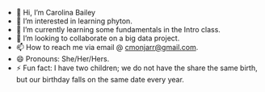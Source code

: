 - 👋 Hi, I’m Carolina Bailey
- 👀 I’m interested in learning phyton.
- 🌱 I’m currently learning some fundamentals in the Intro class.
- 💞️ I’m looking to collaborate on a big data project.
- 📫 How to reach me via email @ cmonjarr@gmail.com.
- 😄 Pronouns: She/Her/Hers.
- ⚡ Fun fact: I have two children; we do not have the share the same birth, but our birthday falls on the same date every year.

<!---
cmonjarr/cmonjarr is a ✨ special ✨ repository because its `README.md` (this file) appears on your GitHub profile.
You can click the Preview link to take a look at your changes.
--->
